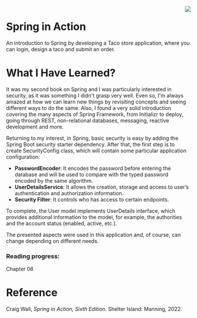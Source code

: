 <img img align="right" src="https://user-images.githubusercontent.com/78484194/168450047-f482ea4f-c7f5-454a-b34d-da1a576258ad.png" />

# Spring in Action

An introduction to Spring by developing a Taco store application, where you can login, design a taco and submit an order. 

# What I Have Learned? 

It was my second book on Spring and I was particularly interested in security, as it was something I didn't grasp very well. Even so, I'm always amazed at how we can learn new things by revisiting concepts and seeing different ways to do the same. Also, I found a very solid introduction covering the many aspects of Spring Framework, from Initializr to deploy, going through REST, non-relational databases, messaging, reactive development and more.

Returning to my interest, in Spring, basic security is easy by adding the Spring Boot security starter dependency. After that, the first step is to create SecurityConfig class, which will contain some particular application configuration:

- **PasswordEncoder**: It encodes the password before entering the database and will be used to compare with the typed password encoded by the same  algorithm. 
- **UserDetailsService**:  It allows the creation, storage and access to user’s authentication and authorization information. 
- **Security Filter**:  It controls who has access to certain endpoints.

To complete, the User model implements UserDetails interface, which provides additional information to the model, for example, the authorities and the account status (enabled, active, etc.). 

The presented aspects were used in this application and, of course, can change depending on different needs.


### Reading progress: 
Chapter 08


# Reference

Craig Wall, *Spring in Action, Sixth Edition*. Shelter Island: Manning, 2022.

